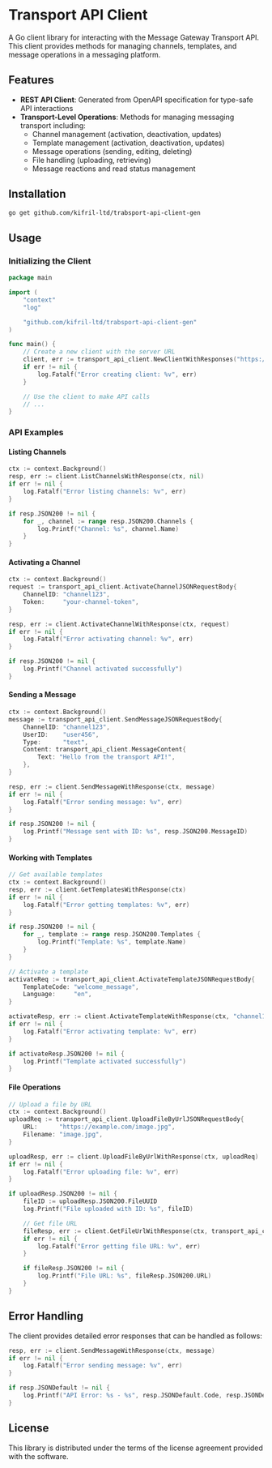 # Transport API Client

A Go client library for interacting with the Message Gateway Transport API. This client provides methods for managing channels, templates, and message operations in a messaging platform.

## Features

- **REST API Client**: Generated from OpenAPI specification for type-safe API interactions
- **Transport-Level Operations**: Methods for managing messaging transport including:
  - Channel management (activation, deactivation, updates)
  - Template management (activation, deactivation, updates)
  - Message operations (sending, editing, deleting)
  - File handling (uploading, retrieving)
  - Message reactions and read status management

## Installation

```bash
go get github.com/kifril-ltd/trabsport-api-client-gen
```

## Usage

### Initializing the Client

```go
package main

import (
    "context"
    "log"

    "github.com/kifril-ltd/trabsport-api-client-gen"
)

func main() {
    // Create a new client with the server URL
    client, err := transport_api_client.NewClientWithResponses("https://api.example.com")
    if err != nil {
        log.Fatalf("Error creating client: %v", err)
    }

    // Use the client to make API calls
    // ...
}
```

### API Examples

#### Listing Channels

```go
ctx := context.Background()
resp, err := client.ListChannelsWithResponse(ctx, nil)
if err != nil {
    log.Fatalf("Error listing channels: %v", err)
}

if resp.JSON200 != nil {
    for _, channel := range resp.JSON200.Channels {
        log.Printf("Channel: %s", channel.Name)
    }
}
```

#### Activating a Channel

```go
ctx := context.Background()
request := transport_api_client.ActivateChannelJSONRequestBody{
    ChannelID: "channel123",
    Token:     "your-channel-token",
}

resp, err := client.ActivateChannelWithResponse(ctx, request)
if err != nil {
    log.Fatalf("Error activating channel: %v", err)
}

if resp.JSON200 != nil {
    log.Printf("Channel activated successfully")
}
```

#### Sending a Message

```go
ctx := context.Background()
message := transport_api_client.SendMessageJSONRequestBody{
    ChannelID: "channel123",
    UserID:    "user456",
    Type:      "text",
    Content: transport_api_client.MessageContent{
        Text: "Hello from the transport API!",
    },
}

resp, err := client.SendMessageWithResponse(ctx, message)
if err != nil {
    log.Fatalf("Error sending message: %v", err)
}

if resp.JSON200 != nil {
    log.Printf("Message sent with ID: %s", resp.JSON200.MessageID)
}
```

#### Working with Templates

```go
// Get available templates
ctx := context.Background()
resp, err := client.GetTemplatesWithResponse(ctx)
if err != nil {
    log.Fatalf("Error getting templates: %v", err)
}

if resp.JSON200 != nil {
    for _, template := range resp.JSON200.Templates {
        log.Printf("Template: %s", template.Name)
    }
}

// Activate a template
activateReq := transport_api_client.ActivateTemplateJSONRequestBody{
    TemplateCode: "welcome_message",
    Language:     "en",
}

activateResp, err := client.ActivateTemplateWithResponse(ctx, "channel123", activateReq)
if err != nil {
    log.Fatalf("Error activating template: %v", err)
}

if activateResp.JSON200 != nil {
    log.Printf("Template activated successfully")
}
```

#### File Operations

```go
// Upload a file by URL
ctx := context.Background()
uploadReq := transport_api_client.UploadFileByUrlJSONRequestBody{
    URL:      "https://example.com/image.jpg",
    Filename: "image.jpg",
}

uploadResp, err := client.UploadFileByUrlWithResponse(ctx, uploadReq)
if err != nil {
    log.Fatalf("Error uploading file: %v", err)
}

if uploadResp.JSON200 != nil {
    fileID := uploadResp.JSON200.FileUUID
    log.Printf("File uploaded with ID: %s", fileID)

    // Get file URL
    fileResp, err := client.GetFileUrlWithResponse(ctx, transport_api_client.FileUUIDPath(fileID))
    if err != nil {
        log.Fatalf("Error getting file URL: %v", err)
    }

    if fileResp.JSON200 != nil {
        log.Printf("File URL: %s", fileResp.JSON200.URL)
    }
}
```

## Error Handling

The client provides detailed error responses that can be handled as follows:

```go
resp, err := client.SendMessageWithResponse(ctx, message)
if err != nil {
    log.Fatalf("Error sending message: %v", err)
}

if resp.JSONDefault != nil {
    log.Printf("API Error: %s - %s", resp.JSONDefault.Code, resp.JSONDefault.Message)
}
```

## License

This library is distributed under the terms of the license agreement provided with the software.
